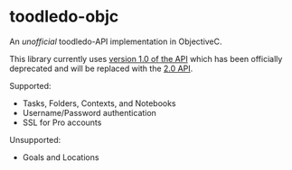 toodledo-objc
=============

An _unofficial_ toodledo-API implementation in ObjectiveC.

This library currently uses [version 1.0 of the API](http://www.toodledo.com/info/api_doc.php "Toodledo API 1.0 spec") which has been officially deprecated and will be replaced with the [2.0 API](http://api.toodledo.com/2/index.php "Toodledo API 2.0 spec").

Supported:

* Tasks, Folders, Contexts, and Notebooks
* Username/Password authentication
* SSL for Pro accounts

Unsupported:

* Goals and Locations
